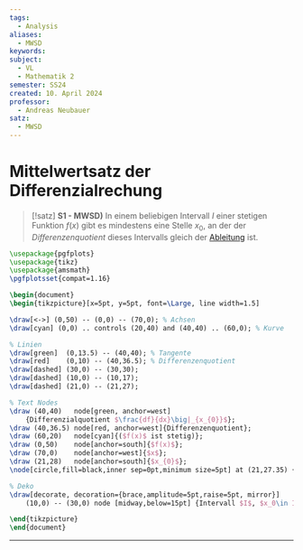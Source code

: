 ```yaml
---
tags:
  - Analysis
aliases:
  - MWSD
keywords: 
subject:
  - VL
  - Mathematik 2
semester: SS24
created: 10. April 2024
professor:
  - Andreas Neubauer
satz:
  - MWSD
---
```

 

# Mittelwertsatz der Differenzialrechung

> [!satz] **S1 - MWSD)** 
> In einem beliebigen Intervall $I$ einer stetigen Funktion $f(x)$ gibt es mindestens eine Stelle $x_{0}$, an der der *Differenzenquotient* dieses Intervalls gleich der [Ableitung](Analysis/Differenzialrechnung.md) ist.

```tikz
\usepackage{pgfplots}
\usepackage{tikz}
\usepackage{amsmath}
\pgfplotsset{compat=1.16}

\begin{document}
\begin{tikzpicture}[x=5pt, y=5pt, font=\Large, line width=1.5]

\draw[<->] (0,50) -- (0,0) -- (70,0); % Achsen
\draw[cyan] (0,0) .. controls (20,40) and (40,40) .. (60,0); % Kurve

% Linien
\draw[green]  (0,13.5) -- (40,40); % Tangente
\draw[red]    (0,10) -- (40,36.5); % Differenzenquotient
\draw[dashed] (30,0) -- (30,30);
\draw[dashed] (10,0) -- (10,17);
\draw[dashed] (21,0) -- (21,27);

% Text Nodes
\draw (40,40)   node[green, anchor=west]
    {Differenzialquotient $\frac{df}{dx}\big|_{x_{0}}$};
\draw (40,36.5) node[red, anchor=west]{Differenzenquotient};
\draw (60,20)   node[cyan]{($f(x)$ ist stetig)};
\draw (0,50)    node[anchor=south]{$f(x)$};
\draw (70,0)    node[anchor=west]{$x$};
\draw (21,28)   node[anchor=south]{$x_{0}$};
\node[circle,fill=black,inner sep=0pt,minimum size=5pt] at (21,27.35) {};

% Deko
\draw[decorate, decoration={brace,amplitude=5pt,raise=5pt, mirror}]
    (10,0) -- (30,0) node [midway,below=15pt] {Intervall $I$, $x_0\in I$};

\end{tikzpicture}
\end{document}
```
---

